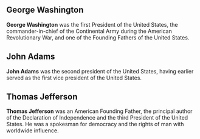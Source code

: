 George Washington
-----------------
<strong>George Washington</strong> was the first President of the United States, the commander-in-chief of the Continental Army during the American Revolutionary War, and one of the Founding Fathers of the United States.

John Adams
----------
<strong>John Adams</strong> was the second president of the United States, having earlier served as the first vice president of the United States.

Thomas Jefferson
----------------
<strong>Thomas Jefferson</strong> was an American Founding Father, the principal author of the Declaration of Independence and the third President of the United States. He was a spokesman for democracy and the rights of man with worldwide influence.
